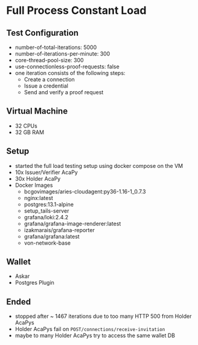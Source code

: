 # Full Process Constant Load

## Test Configuration
- number-of-total-iterations: 5000
- number-of-iterations-per-minute: 300
- core-thread-pool-size: 300
- use-connectionless-proof-requests: false
- one iteration consists of the following steps:
  - Create a connection
  - Issue a credential
  - Send and verify a proof request
  
## Virtual Machine
- 32 CPUs
- 32 GB RAM

## Setup
- started the full load testing setup using docker compose on the VM
- 10x Issuer/Verifier AcaPy
- 30x Holder AcaPy
- Docker Images
  - bcgovimages/aries-cloudagent:py36-1.16-1_0.7.3
  - nginx:latest                                  
  - postgres:13.1-alpine                          
  - setup_tails-server                            
  - grafana/loki:2.4.2                            
  - grafana/grafana-image-renderer:latest         
  - izakmarais/grafana-reporter                   
  - grafana/grafana:latest                        
  - von-network-base                             

## Wallet
- Askar
- Postgres Plugin


## Ended
- stopped after ~ 1467 iterations due to too many HTTP 500 from Holder AcaPys
- Holder AcaPys fail on `POST/connections/receive-invitation`
- maybe to many Holder AcaPys try to access the same wallet DB